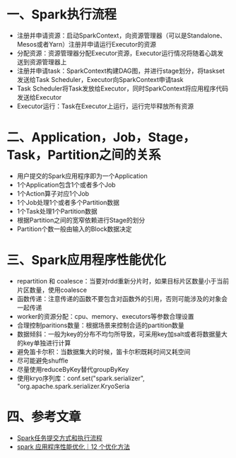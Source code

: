 <!--
 * @Author              : Uncle Bean
 * @Date                : 2020-05-24 13:26:19
 * @LastEditors         : Uncle Bean
 * @LastEditTime        : 2020-05-24 17:30:10
 * @FilePath            : \面试\Spark.md
 * @Description         : 
--> 

# 一、Spark执行流程

* 注册并申请资源：启动SparkContext，向资源管理器（可以是Standalone、Mesos或者Yarn）注册并申请运行Executor的资源
* 分配资源：资源管理器分配Executor资源，Executor运行情况将随着心跳发送到资源管理器上
* 注册并申请task：SparkContext构建DAG图，并进行stage划分，将taskset发送给Task Scheduler，Executor向SparkContext申请task   
* Task Scheduler将Task发放给Executor，同时SparkContext将应用程序代码发送给Executor
* Executor运行：Task在Executor上运行，运行完毕释放所有资源

# 二、Application，Job，Stage，Task，Partition之间的关系

* 用户提交的Spark应用程序即为一个Application
* 1个Application包含1个或者多个Job
* 1个Action算子对应1个Job
* 1个Job处理1个或者多个Partition数据
* 1个Task处理1个Partition数据
* 根据Partition之间的宽窄依赖进行Stage的划分
* Partition个数一般由输入的Block数据决定

# 三、Spark应用程序性能优化

* repartition 和 coalesce：当要对rdd重新分片时，如果目标片区数量小于当前片区数量，使用coalesce
* 函数传递：注意传递的函数不要包含对函数外的引用，否则可能涉及的对象会一起传递
* worker的资源分配：cpu、memory、executors等参数合理设置
* 合理控制paritions数量：根据场景来控制合适的partition数量
* 数据倾斜：一般为key的分布不均匀所导致，可采用key加salt或者将数据量大的key单独进行计算
* 避免笛卡尔积：当数据集大的时候，笛卡尔积既耗时间又耗空间
* 尽可能避免shuffle
* 尽量使用reduceByKey替代groupByKey
* 使用kryo序列库：conf.set("spark.serializer", "org.apache.spark.serializer.KryoSeria

# 四、参考文章
* [Spark任务提交方式和执行流程](https://www.cnblogs.com/xiaoenduke/p/10860168.html)
* [spark 应用程序性能优化｜12 个优化方法](https://blog.csdn.net/zccaogong/article/details/65628137)
